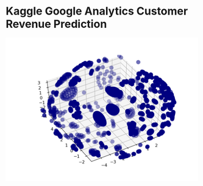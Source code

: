 # Kaggle Google Analytics Customer Revenue Prediction

![geocoding_embedding.png](geocoding_embedding.png)
